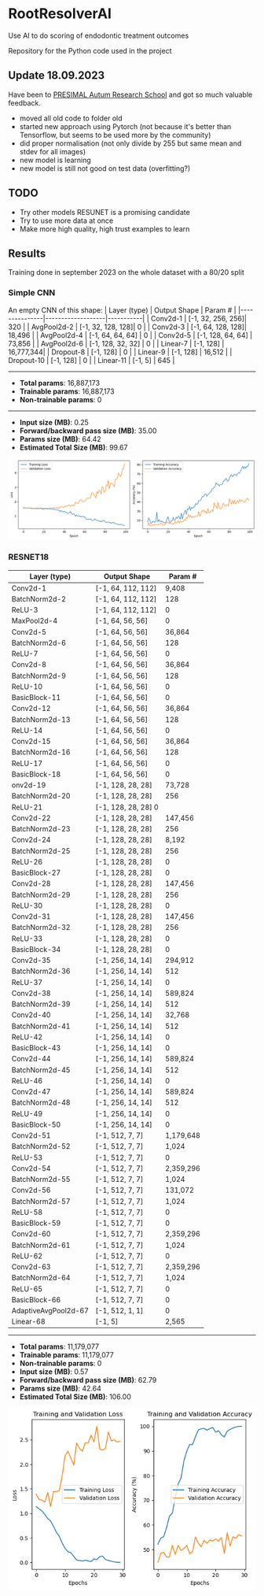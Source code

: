 # RootResolverAI
 Use AI to do scoring of endodontic  treatment outcomes
 
 Repository for the Python code used in the project

## Update 18.09.2023
Have been to [PRESIMAL Autum Research School](https://mmiv.no/presimal/) and got so much valuable feedback.
- moved all old code to folder old
- started new approach using Pytorch (not because it's better than Tensorflow, but seems to be used more by the community)
- did proper normalisation (not only divide by 255 but same mean and stdev for all images)
- new model is learning
- new model is still not good on test data (overfitting?)

## TODO
- Try other models RESUNET is a promising candidate
- Try to use more data at once
- Make more high quality, high trust examples to learn

## Results
Training done in september 2023 on the whole dataset with a 80/20 split

### Simple CNN

An empty CNN of this shape:
| Layer (type)  | Output Shape      | Param #   |
|---------------|-------------------|-----------|
| Conv2d-1      | [-1, 32, 256, 256]| 320       |
| AvgPool2d-2   | [-1, 32, 128, 128]| 0         |
| Conv2d-3      | [-1, 64, 128, 128]| 18,496    |
| AvgPool2d-4   | [-1, 64, 64, 64]  | 0         |
| Conv2d-5      | [-1, 128, 64, 64] | 73,856    |
| AvgPool2d-6   | [-1, 128, 32, 32] | 0         |
| Linear-7      | [-1, 128]         | 16,777,344|
| Dropout-8     | [-1, 128]         | 0         |
| Linear-9      | [-1, 128]         | 16,512    |
| Dropout-10    | [-1, 128]         | 0         |
| Linear-11     | [-1, 5]           | 645       |

---

- **Total params**: 16,887,173
- **Trainable params**: 16,887,173
- **Non-trainable params**: 0

---

- **Input size (MB)**: 0.25
- **Forward/backward pass size (MB)**: 35.00
- **Params size (MB)**: 64.42
- **Estimated Total Size (MB)**: 99.67

![Simple CNN](./CNN_result.png)

### RESNET18

| Layer (type)         | Output Shape        | Param #    |
|----------------------|---------------------|------------|
| Conv2d-1             | [-1, 64, 112, 112]  | 9,408      |
| BatchNorm2d-2        | [-1, 64, 112, 112]  | 128        |
| ReLU-3               | [-1, 64, 112, 112]  | 0          |
| MaxPool2d-4          | [-1, 64, 56, 56]    | 0          |
| Conv2d-5             | [-1, 64, 56, 56]    | 36,864     |
| BatchNorm2d-6        | [-1, 64, 56, 56]    | 128        |
| ReLU-7               | [-1, 64, 56, 56]    | 0          |
| Conv2d-8             | [-1, 64, 56, 56]    | 36,864     |
| BatchNorm2d-9        | [-1, 64, 56, 56]    | 128        |
| ReLU-10              | [-1, 64, 56, 56]    | 0          |
| BasicBlock-11        | [-1, 64, 56, 56]    | 0          |
| Conv2d-12            | [-1, 64, 56, 56]    | 36,864     |
| BatchNorm2d-13       | [-1, 64, 56, 56]    | 128        |
| ReLU-14              | [-1, 64, 56, 56]    | 0          |
| Conv2d-15            | [-1, 64, 56, 56]    | 36,864     |
| BatchNorm2d-16       | [-1, 64, 56, 56]    | 128        |
| ReLU-17              | [-1, 64, 56, 56]    | 0          |
| BasicBlock-18        | [-1, 64, 56, 56]    | 0          |
|onv2d-19              |[-1, 128, 28, 28]    |73,728      |
|BatchNorm2d-20        |[-1, 128, 28, 28]    |256         |
|ReLU-21               |[-1, 128, 28, 28]               0|
|Conv2d-22          |[-1, 128, 28, 28]       |  147,456|
|BatchNorm2d-23    |      [-1, 128, 28, 28]   |          256|
|Conv2d-24         | [-1, 128, 28, 28]        |   8,192|
|BatchNorm2d-25     |     [-1, 128, 28, 28]    |         256|
|ReLU-26         | [-1, 128, 28, 28]            |   0|
|BasicBlock-27    |      [-1, 128, 28, 28]       |        0|
|Conv2d-28         | [-1, 128, 28, 28]      |   147,456|
|BatchNorm2d-29     |     [-1, 128, 28, 28]  |           256|
|ReLU-30        |  [-1, 128, 28, 28]          |     0|
|Conv2d-31       |   [-1, 128, 28, 28]       |  147,456|
|BatchNorm2d-32  |        [-1, 128, 28, 28]   |          256|
|ReLU-33        |  [-1, 128, 28, 28]           |    0|
|BasicBlock-34   |       [-1, 128, 28, 28]      |         0|
|Conv2d-35        |  [-1, 256, 14, 14]      |   294,912|
|BatchNorm2d-36   |       [-1, 256, 14, 14]  |           512|
|ReLU-37  |        [-1, 256, 14, 14]          |     0|
|Conv2d-38  |        [-1, 256, 14, 14]    |     589,824|
|BatchNorm2d-39 |         [-1, 256, 14, 14] |            512|
|Conv2d-40       |   [-1, 256, 14, 14]       |   32,768|
|BatchNorm2d-41   |       [-1, 256, 14, 14]   |          512|
|ReLU-42    |      [-1, 256, 14, 14]           |    0|
|BasicBlock-43  |        [-1, 256, 14, 14]      |         0|
|Conv2d-44       |   [-1, 256, 14, 14]     |    589,824|
|BatchNorm2d-45   |       [-1, 256, 14, 14] |            512|
|ReLU-46       |   [-1, 256, 14, 14]         |      0|
|Conv2d-47      |    [-1, 256, 14, 14]        | 589,824|
|BatchNorm2d-48  |        [-1, 256, 14, 14]    |         512|
|ReLU-49      |    [-1, 256, 14, 14]            |   0|
|BasicBlock-50 |         [-1, 256, 14, 14]       |        0|
|Conv2d-51      |      [-1, 512, 7, 7]    |   1,179,648|
|BatchNorm2d-52  |          [-1, 512, 7, 7]  |         1,024|
|ReLU-53      |      [-1, 512, 7, 7]          |     0|
|Conv2d-54     |       [-1, 512, 7, 7]     |  2,359,296|
|BatchNorm2d-55 |           [-1, 512, 7, 7] |          1,024|
|Conv2d-56    |        [-1, 512, 7, 7]       |  131,072|
|BatchNorm2d-57 |           [-1, 512, 7, 7]   |        1,024|
|ReLU-58    |        [-1, 512, 7, 7]           |    0|
|BasicBlock-59  |          [-1, 512, 7, 7]      |         0|
|Conv2d-60     |       [-1, 512, 7, 7]    |   2,359,296|
|BatchNorm2d-61 |           [-1, 512, 7, 7] |          1,024|
|ReLU-62        |    [-1, 512, 7, 7]         |      0|
|Conv2d-63       |     [-1, 512, 7, 7]   |    2,359,296|
|BatchNorm2d-64   |         [-1, 512, 7, 7] |          1,024|
|ReLU-65          |  [-1, 512, 7, 7]         |      0|
| BasicBlock-66        | [-1, 512, 7, 7]     | 0          |
| AdaptiveAvgPool2d-67 | [-1, 512, 1, 1]     | 0          |
| Linear-68            | [-1, 5]             | 2,565      |

---

- **Total params**: 11,179,077
- **Trainable params**: 11,179,077
- **Non-trainable params**: 0
- **Input size (MB)**: 0.57
- **Forward/backward pass size (MB)**: 62.79
- **Params size (MB)**: 42.64
- **Estimated Total Size (MB)**: 106.00


![Example Image](./RESNET_result.png)
